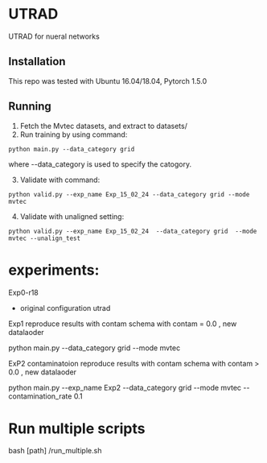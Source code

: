 # UTRAD
UTRAD for nueral networks
## Installation
This repo was tested with Ubuntu 16.04/18.04, Pytorch 1.5.0
## Running 
1. Fetch the Mvtec datasets, and extract to datasets/
2. Run training by using command:
```
python main.py --data_category grid
```
where --data_category is used to specify the catogory.

3. Validate with command:
```
python valid.py --exp_name Exp_15_02_24 --data_category grid --mode mvtec
```
4. Validate with unaligned setting:
```
python valid.py --exp_name Exp_15_02_24  --data_category grid  --mode mvtec --unalign_test
```



# experiments:
Exp0-r18
- original configuration utrad

Exp1
reproduce results with contam schema  with contam = 0.0  , new datalaoder


python main.py --data_category grid --mode mvtec

ExP2 contaminatoion
reproduce results with contam schema  with contam > 0.0  , new datalaoder

python main.py --exp_name Exp2 --data_category grid --mode mvtec --contamination_rate 0.1



# Run multiple scripts 

bash [path] /run_multiple.sh

